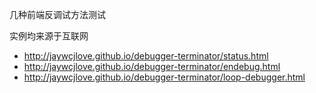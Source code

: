几种前端反调试方法测试

实例均来源于互联网

- http://jaywcjlove.github.io/debugger-terminator/status.html
- http://jaywcjlove.github.io/debugger-terminator/endebug.html
- http://jaywcjlove.github.io/debugger-terminator/loop-debugger.html
